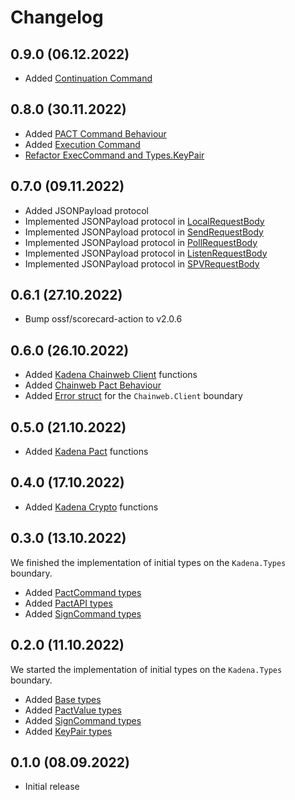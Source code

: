 # Changelog

## 0.9.0 (06.12.2022)
- Added [Continuation Command](https://github.com/kommitters/kadena.ex/issues/133)

## 0.8.0 (30.11.2022)

- Added [PACT Command Behaviour](https://github.com/kommitters/kadena.ex/issues/132)
- Added [Execution Command](https://github.com/kommitters/kadena.ex/issues/134)
- [Refactor ExecCommand and Types.KeyPair ](https://github.com/kommitters/kadena.ex/pull/147)

## 0.7.0 (09.11.2022)

- Added JSONPayload protocol
- Implemented JSONPayload protocol in [LocalRequestBody](https://github.com/kommitters/kadena.ex/issues/119)
- Implemented JSONPayload protocol in [SendRequestBody](https://github.com/kommitters/kadena.ex/issues/117)
- Implemented JSONPayload protocol in [PollRequestBody](https://github.com/kommitters/kadena.ex/issues/123)
- Implemented JSONPayload protocol in [ListenRequestBody](https://github.com/kommitters/kadena.ex/issues/124)
- Implemented JSONPayload protocol in [SPVRequestBody](https://github.com/kommitters/kadena.ex/issues/125)

## 0.6.1 (27.10.2022)

- Bump ossf/scorecard-action to v2.0.6

## 0.6.0 (26.10.2022)

- Added [Kadena Chainweb Client](https://github.com/kommitters/kadena.ex/issues/59) functions
- Added [Chainweb Pact Behaviour](https://github.com/kommitters/kadena.ex/issues/96)
- Added [Error struct](https://github.com/kommitters/kadena.ex/pull/111) for the `Chainweb.Client` boundary

## 0.5.0 (21.10.2022)

- Added [Kadena Pact](https://github.com/kommitters/kadena.ex/issues/55) functions

## 0.4.0 (17.10.2022)

- Added [Kadena Crypto](https://github.com/kommitters/kadena.ex/issues/51) functions

## 0.3.0 (13.10.2022)

We finished the implementation of initial types on the `Kadena.Types` boundary.

- Added [PactCommand types](https://github.com/kommitters/kadena.ex/issues/13)
- Added [PactAPI types](https://github.com/kommitters/kadena.ex/issues/17)
- Added [SignCommand types](https://github.com/kommitters/kadena.ex/issues/18)

## 0.2.0 (11.10.2022)

We started the implementation of initial types on the `Kadena.Types` boundary.

- Added [Base types](https://github.com/kommitters/kadena.ex/issues/11)
- Added [PactValue types](https://github.com/kommitters/kadena.ex/issues/15)
- Added [SignCommand types](https://github.com/kommitters/kadena.ex/issues/16)
- Added [KeyPair types](https://github.com/kommitters/kadena.ex/issues/12)

## 0.1.0 (08.09.2022)

- Initial release
